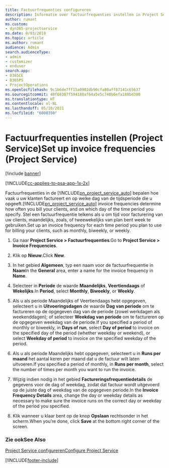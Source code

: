 ```yaml
---
title: Factuurfrequenties configureren
description: Informatie over factuurfrequenties instellen in Project Service
author: rumant
ms.custom:
- dyn365-projectservice
ms.date: 8/03/2018
ms.topic: article
ms.author: rumant
audience: Admin
search.audienceType:
- admin
- customizer
- enduser
search.app:
- D365CE
- D365PS
- ProjectOperations
ms.openlocfilehash: 9c1b6de7ff15a0902db90cfa80aff87141c65637
ms.sourcegitcommit: 40f68387f594180af64a5e5c748b6efa188bd300
ms.translationtype: HT
ms.contentlocale: nl-NL
ms.lasthandoff: 05/10/2021
ms.locfileid: "6008350"
---
```

# <a name="set-up-invoice-frequencies-project-service"></a><span data-ttu-id="d6afb-103">Factuurfrequenties instellen (Project Service)</span><span class="sxs-lookup"><span data-stu-id="d6afb-103">Set up invoice frequencies (Project Service)</span></span>

[!include [banner](../includes/psa-now-project-operations.md)]

[!INCLUDE[cc-applies-to-psa-app-1x-2x](../includes/cc-applies-to-psa-app-1x-2x.md)]

<span data-ttu-id="d6afb-104">Factuurfrequenties in de [!INCLUDE[pn_project_service_auto](../includes/pn-project-service-auto.md)] bepalen hoe vaak u uw klanten factureert en op welke dag van de tijdsperiode die u opgeeft.</span><span class="sxs-lookup"><span data-stu-id="d6afb-104">[!INCLUDE[pn_project_service_auto](../includes/pn-project-service-auto.md)] invoice frequencies determine how often you bill your clients, and on which day of the time period you specify.</span></span> <span data-ttu-id="d6afb-105">Stel een factuurfrequentie telkens als u om tijd voor facturering van uw clients, maandelijks, zoals, of tweewekelijks van plan bent week te gebruiken.</span><span class="sxs-lookup"><span data-stu-id="d6afb-105">Set up an invoice frequency for each time period you plan to use for billing your clients, such as monthly, biweekly, or weekly.</span></span>  
  
1.  <span data-ttu-id="d6afb-106">Ga naar **Project Service > Factuurfrequenties**.</span><span class="sxs-lookup"><span data-stu-id="d6afb-106">Go to **Project Service > Invoice Frequencies**.</span></span>  
  
2.  <span data-ttu-id="d6afb-107">Klik op **Nieuw**.</span><span class="sxs-lookup"><span data-stu-id="d6afb-107">Click **New**.</span></span>  
  
3.  <span data-ttu-id="d6afb-108">In het gebied **Algemeen**, typ een naam voor de factuurfrequentie in **Naam**</span><span class="sxs-lookup"><span data-stu-id="d6afb-108">In the **General** area, enter a name for the invoice frequency in **Name**.</span></span>  
  
4.  <span data-ttu-id="d6afb-109">Selecteer in **Periode** de waarde **Maandelijks**, **Veertiendaags** of **Wekelijks**.</span><span class="sxs-lookup"><span data-stu-id="d6afb-109">In **Period**, select **Monthly**, **Biweekly**, or **Weekly**.</span></span>  
  
5.  <span data-ttu-id="d6afb-110">Als u als periode Maandelijks of Veertiendaags hebt opgegeven, selecteert u in **Uitvoeringsdagen** de waarde **Dag van periode** om te factureren op de opgegeven dag van de periode (zowel werkdagen als weekenddagen); of selecteer **Weekdag van periode** om te factureren op de opgegeven weekdag van de periode.</span><span class="sxs-lookup"><span data-stu-id="d6afb-110">If you specified a period of monthly or biweekly, in **Days of run**, select **Day of period** to invoice on the specified day of the period (whether weekday or weekend), or select **Weekday of period** to invoice on the specified weekday of the period.</span></span>  
  
6.  <span data-ttu-id="d6afb-111">Als u als periode Maandelijks hebt opgegeven, selecteert u in **Runs per maand** het aantal keren per maand dat u de factuur wilt laten uitvoeren.</span><span class="sxs-lookup"><span data-stu-id="d6afb-111">If you specified a period of monthly, in **Runs per month**, select the number of times per month you want to run the invoice.</span></span>  
  
7.  <span data-ttu-id="d6afb-112">Wijzig indien nodig in het gebied **Factureringsfrequentiedetails** de gegevens voor de dag of weekdag, zodat dat factuur wordt uitgevoerd op de juiste dag of weekdag van de opgegeven periode.</span><span class="sxs-lookup"><span data-stu-id="d6afb-112">In the **Invoice Frequency Details** area, change the day or weekday details as necessary to make sure the invoice runs on the correct day or weekday of the period you specified.</span></span>  
  
8.  <span data-ttu-id="d6afb-113">Klik wanneer u klaar bent op de knop **Opslaan** rechtsonder in het scherm.</span><span class="sxs-lookup"><span data-stu-id="d6afb-113">When you’re done, click **Save** at the bottom right corner of the screen.</span></span>  
  
### <a name="see-also"></a><span data-ttu-id="d6afb-114">Zie ook</span><span class="sxs-lookup"><span data-stu-id="d6afb-114">See Also</span></span>  
 [<span data-ttu-id="d6afb-115">Project Service configureren</span><span class="sxs-lookup"><span data-stu-id="d6afb-115">Configure Project Service</span></span>](../psa/configure.md)


[!INCLUDE[footer-include](../includes/footer-banner.md)]